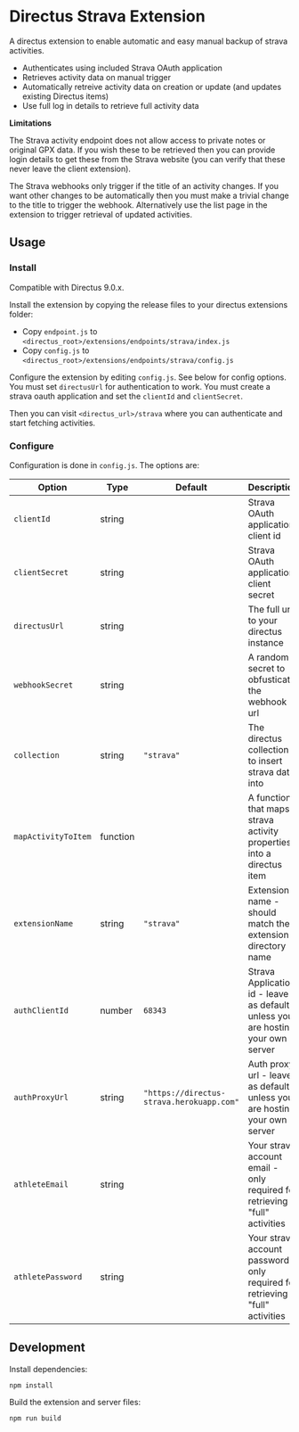 # Directus Strava Extension

A directus extension to enable automatic and easy manual backup of strava activities.

- Authenticates using included Strava OAuth application
- Retrieves activity data on manual trigger
- Automatically retreive activity data on creation or update (and updates existing Directus items)
- Use full log in details to retrieve full activity data

**Limitations**

The Strava activity endpoint does not allow access to private notes or original GPX data. If you wish these to be retrieved then you can provide login details to get these from the Strava website (you can verify that these never leave the client extension).

The Strava webhooks only trigger if the title of an activity changes. If you want other changes to be automatically then you must make a trivial change to the title to trigger the webhook. Alternatively use the list page in the extension to trigger retrieval of updated activities.

## Usage

### Install

Compatible with Directus 9.0.x.

Install the extension by copying the release files to your directus extensions folder:

- Copy `endpoint.js` to `<directus_root>/extensions/endpoints/strava/index.js`
- Copy `config.js` to `<directus_root>/extensions/endpoints/strava/config.js`

Configure the extension by editing `config.js`. See below for config options. You must set `directusUrl` for authentication to work. You must create a strava oauth application and set the `clientId` and `clientSecret`.

Then you can visit `<directus_url>/strava` where you can authenticate and start fetching activities.

### Configure

Configuration is done in `config.js`. The options are:

| Option              | Type     | Default                                   | Description                                                                     |
| ------------------- | -------- | ----------------------------------------- | ------------------------------------------------------------------------------- |
| `clientId`          | string   |                                           | Strava OAuth application client id                                              |
| `clientSecret`      | string   |                                           | Strava OAuth application client secret                                          |
| `directusUrl`       | string   |                                           | The full url to your directus instance                                          |
| `webhookSecret`     | string   |                                           | A random secret to obfusticate the webhook url                                  |
| `collection`        | string   | `"strava"`                                | The directus collection to insert strava data into                              |
| `mapActivityToItem` | function |                                           | A function that maps strava activity properties into a directus item            |
| `extensionName`     | string   | `"strava"`                                | Extension name - should match the extension directory name                      |
| `authClientId`      | number   | `68343`                                   | Strava Application id - leave as default unless you are hosting your own server |
| `authProxyUrl`      | string   | `"https://directus-strava.herokuapp.com"` | Auth proxy url - leave as default unless you are hosting your own server        |
| `athleteEmail`      | string   |                                           | Your strava account email - only required for retrieving "full" activities      |
| `athletePassword`   | string   |                                           | Your strava account password - only required for retrieving "full" activities   |

## Development

Install dependencies:

```
npm install
```

Build the extension and server files:

```
npm run build
```
